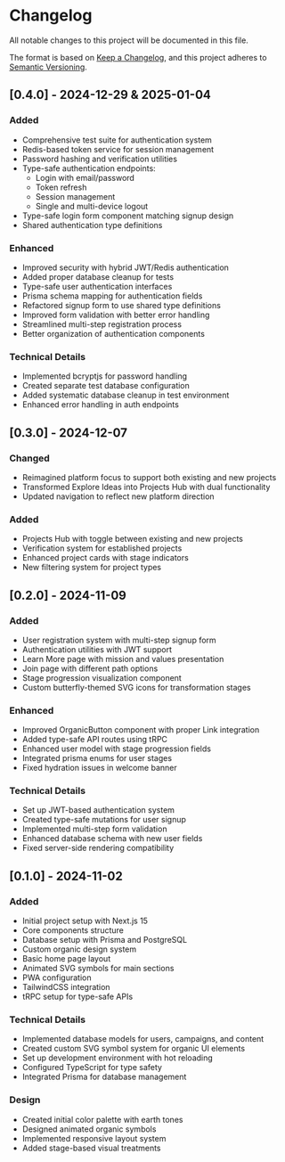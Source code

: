 # Changelog
All notable changes to this project will be documented in this file.

The format is based on [Keep a Changelog](https://keepachangelog.com/en/1.0.0/),
and this project adheres to [Semantic Versioning](https://semver.org/spec/v2.0.0.html).

## [0.4.0] - 2024-12-29 & 2025-01-04
### Added
- Comprehensive test suite for authentication system
- Redis-based token service for session management
- Password hashing and verification utilities
- Type-safe authentication endpoints:
  - Login with email/password
  - Token refresh
  - Session management
  - Single and multi-device logout
- Type-safe login form component matching signup design
- Shared authentication type definitions

### Enhanced
- Improved security with hybrid JWT/Redis authentication
- Added proper database cleanup for tests
- Type-safe user authentication interfaces
- Prisma schema mapping for authentication fields
- Refactored signup form to use shared type definitions
- Improved form validation with better error handling
- Streamlined multi-step registration process
- Better organization of authentication components

### Technical Details
- Implemented bcryptjs for password handling
- Created separate test database configuration
- Added systematic database cleanup in test environment
- Enhanced error handling in auth endpoints

## [0.3.0] - 2024-12-07
### Changed
- Reimagined platform focus to support both existing and new projects
- Transformed Explore Ideas into Projects Hub with dual functionality
- Updated navigation to reflect new platform direction

### Added
- Projects Hub with toggle between existing and new projects
- Verification system for established projects
- Enhanced project cards with stage indicators
- New filtering system for project types

## [0.2.0] - 2024-11-09
### Added
- User registration system with multi-step signup form
- Authentication utilities with JWT support
- Learn More page with mission and values presentation
- Join page with different path options
- Stage progression visualization component
- Custom butterfly-themed SVG icons for transformation stages

### Enhanced
- Improved OrganicButton component with proper Link integration
- Added type-safe API routes using tRPC
- Enhanced user model with stage progression fields
- Integrated prisma enums for user stages
- Fixed hydration issues in welcome banner

### Technical Details
- Set up JWT-based authentication system
- Created type-safe mutations for user signup
- Implemented multi-step form validation
- Enhanced database schema with new user fields
- Fixed server-side rendering compatibility

## [0.1.0] - 2024-11-02
### Added
- Initial project setup with Next.js 15
- Core components structure
- Database setup with Prisma and PostgreSQL
- Custom organic design system
- Basic home page layout
- Animated SVG symbols for main sections
- PWA configuration
- TailwindCSS integration
- tRPC setup for type-safe APIs

### Technical Details
- Implemented database models for users, campaigns, and content
- Created custom SVG symbol system for organic UI elements
- Set up development environment with hot reloading
- Configured TypeScript for type safety
- Integrated Prisma for database management

### Design
- Created initial color palette with earth tones
- Designed animated organic symbols
- Implemented responsive layout system
- Added stage-based visual treatments
